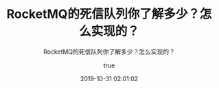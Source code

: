 ---
title: RocketMQ的死信队列你了解多少？怎么实现的？
cover: /images/java.png
subtitle:  RocketMQ的死信队列你了解多少？怎么实现的？
author: 
  nick: 王欣
  link: https://wangxin.io
tags: 
- hide
categories: 
- hide
date: 2019-10-31 02:01:02      
---